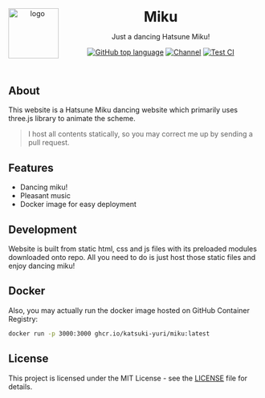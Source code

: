 <header>
<img src="https://www.katsuki.moe/favicons/pinned.svg" alt="logo" height="100" align="left">
<h1 style="display: inline">Miku</h1>

Just a dancing Hatsune Miku!

[![GitHub top language](https://img.shields.io/github/languages/top/katsuki-yuri/miku?style=flat-square&logo=github)](https://github.com/katsuki-yuri/miku)
[![Channel](https://img.shields.io/badge/Chat-grey?style=flat-square&logo=telegram)](https://t.me/yurionblog)
[![Test CI](https://github.com/katsuki-yuri/miku/actions/workflows/build.yml/badge.svg)](https://github.com/katsuki-yuri/miku/actions/workflows/build.yml)

</header>

## About

This website is a Hatsune Miku dancing website which primarily uses three.js
library to animate the scheme.

> I host all contents statically, so you may correct me up by sending a pull
> request.

## Features

- Dancing miku!
- Pleasant music
- Docker image for easy deployment

## Development

Website is built from static html, css and js files with its preloaded modules downloaded onto repo.
All you need to do is just host those static files and enjoy dancing miku!

## Docker

Also, you may actually run the docker image hosted on GitHub Container Registry:

```bash
docker run -p 3000:3000 ghcr.io/katsuki-yuri/miku:latest
```

## License

This project is licensed under the MIT License - see the [LICENSE](LICENSE) file
for details.